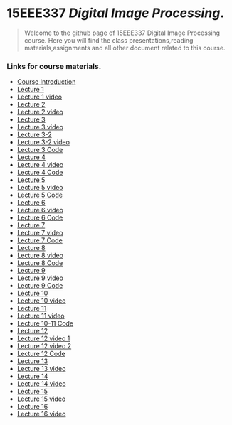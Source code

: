 # 15EEE337 _Digital Image Processing_.
> Welcome to the github page of 15EEE337 Digital Image Processing course. Here you will find the class presentations,reading materials,assignments and all other document related to this course.

### Links for course materials.
- [Course Introduction][intro_pdf]
- [Lecture 1][L1pdf]
- [Lecture 1 video][L1vid]
- [Lecture 2][L2pdf]
- [Lecture 2 video][L2vid]
- [Lecture 3][L3pdf]
- [Lecture 3 video][L3vid]
- [Lecture 3-2][L3-2pdf]
- [Lecture 3-2 video][L3-2vid]
- [Lecture 3 Code][L3_code]
- [Lecture 4][L4pdf]
- [Lecture 4 video][L4vid]
- [Lecture 4 Code][L4_code]
- [Lecture 5][L5pdf]
- [Lecture 5 video][L5vid]
- [Lecture 5 Code][L5_code]
- [Lecture 6][L6pdf]
- [Lecture 6 video][L6vid]
- [Lecture 6 Code][L6_code]
- [Lecture 7][L7pdf]
- [Lecture 7 video][L7vid]
- [Lecture 7 Code][L7_code]
- [Lecture 8][L8pdf]
- [Lecture 8 video][L8vid]
- [Lecture 8 Code][L8_code]
- [Lecture 9][L9pdf]
- [Lecture 9 video][L9vid]
- [Lecture 9 Code][L9_code]
- [Lecture 10][L10pdf]
- [Lecture 10 video][L10vid]
- [Lecture 11][L11pdf]
- [Lecture 11 video][L11vid]
- [Lecture 10-11 Code][L10-11 code]
- [Lecture 12][L12pdf]
- [Lecture 12 video 1][L12vid-1]
- [Lecture 12 video 2][L12vid-2]
- [Lecture 12 Code][L12code]
- [Lecture 13][L13pdf]
- [Lecture 13 video][L13vid]
- [Lecture 14][L14pdf]
- [Lecture 14 video ][L14vid]
- [Lecture 15][L15pdf]
- [Lecture 15 video][L15vid]
- [Lecture 16][L16pdf]
- [Lecture 16 video][L16vid]

[intro_pdf]:https://github.com/sarathtv/15EEE337-Digital-Image-Processing/blob/main/Lectures/15EEE337_Intro.pdf

[L1pdf]:https://github.com/sarathtv/15EEE337-Digital-Image-Processing/blob/main/Lectures/15EEE337_Lec_1.pdf
[L1vid]:https://youtu.be/xcnJoxDzeJg

[L2pdf]:https://github.com/sarathtv/15EEE337-Digital-Image-Processing/blob/main/Lectures/15EEE337_Lec_2.pdf
[L2vid]:https://youtu.be/SSdvT4lNsyY

[L3pdf]:https://github.com/sarathtv/15EEE337-Digital-Image-Processing/blob/main/Lectures/15EEE337_Lec_3.pdf
[L3vid]:https://youtu.be/VpihgMtAM50

[L3-2pdf]:https://github.com/sarathtv/15EEE337-Digital-Image-Processing/blob/main/Lectures/15EEE337_Lec_3_2.pdf
[L3-2vid]:https://youtu.be/FhXttljdqOY
[L3_code]:https://github.com/sarathtv/15EEE337-Digital-Image-Processing/tree/main/Additional%20Materials/Lec3_code

[L4pdf]:https://github.com/sarathtv/15EEE337-Digital-Image-Processing/blob/main/Lectures/15EEE337_Lec_4.pdf
[L4_code]:https://github.com/sarathtv/15EEE337-Digital-Image-Processing/tree/main/Additional%20Materials/L4_code
[L4vid]:https://youtu.be/Z1emS73QK4w

[L5pdf]:https://github.com/sarathtv/15EEE337-Digital-Image-Processing/blob/main/Lectures/15EEE337_Lec_5.pdf
[L5_code]:https://github.com/sarathtv/15EEE337-Digital-Image-Processing/tree/main/Additional%20Materials/L5_codes
[L5vid]:https://youtu.be/8fqHxwplfaM

[L6pdf]:https://github.com/sarathtv/15EEE337-Digital-Image-Processing/blob/main/Lectures/15EEE337_Lec_6.pdf
[L6_code]:https://github.com/sarathtv/15EEE337-Digital-Image-Processing/tree/main/Additional%20Materials/L6_codes
[L6vid]:https://youtu.be/OfOFUFY_138


[L7pdf]:https://github.com/sarathtv/15EEE337-Digital-Image-Processing/blob/main/Lectures/15EEE337_Lec_7.pdf
[L7_code]:https://github.com/sarathtv/15EEE337-Digital-Image-Processing/tree/main/Additional%20Materials/L7_codes
[L7vid]:https://youtu.be/nXcbSeYi-QM

[L8pdf]:https://github.com/sarathtv/15EEE337-Digital-Image-Processing/blob/main/Lectures/15EEE337_Lec_8.pdf
[L8_code]:https://github.com/sarathtv/15EEE337-Digital-Image-Processing/tree/main/Additional%20Materials/L8_codes
[L8vid]:https://youtu.be/qM2KuWFT204


[L9pdf]:https://github.com/sarathtv/15EEE337-Digital-Image-Processing/blob/main/Lectures/15EEE337_Lec_9.pdf
[L9vid]:https://youtu.be/oZOXotbx4f4
[L9_code]:https://github.com/sarathtv/15EEE337-Digital-Image-Processing/tree/main/Additional%20Materials/L9_codes

[L10pdf]:https://github.com/sarathtv/15EEE337-Digital-Image-Processing/blob/main/Lectures/15EEE337_Lec_10.pdf
[L10vid]:https://youtu.be/LzZXTlOHOcY

[L11pdf]:https://github.com/sarathtv/15EEE337-Digital-Image-Processing/blob/main/Lectures/15EEE337_Lec_11.pdf
[L11vid]:https://youtu.be/vFkls8ZKcgg
[L10-11 code]:https://github.com/sarathtv/15EEE337-Digital-Image-Processing/tree/main/Additional%20Materials/L10-11_codes

[L12vid-1]:https://youtu.be/RVEoowTrfrY
[L12vid-2]:https://youtu.be/UWtEi6QXFC8
[L12pdf]:https://github.com/sarathtv/15EEE337-Digital-Image-Processing/blob/main/Lectures/15EEE337_Lec_12.pdf
[L12code]:https://github.com/sarathtv/15EEE337-Digital-Image-Processing/tree/main/Additional%20Materials/L12_code


[L13pdf]:https://github.com/sarathtv/15EEE337-Digital-Image-Processing/blob/main/Lectures/15EEE337_Lec_13.pdf
[L13vid]:https://youtu.be/BL_Og_U2VQY
[L14pdf]:https://github.com/sarathtv/15EEE337-Digital-Image-Processing/blob/main/Lectures/15EEE337_Lec_14.pdf
[L14vid]:https://youtu.be/UD9hQCF3m4U
[L15pdf]:https://github.com/sarathtv/15EEE337-Digital-Image-Processing/blob/main/Lectures/15EEE337_Lec_15.pdf
[L15vid]:https://youtu.be/9T2QyYsyfrI
[L16pdf]:https://github.com/sarathtv/15EEE337-Digital-Image-Processing/blob/main/Lectures/15EEE337_Lec_16.pdf
[L16vid]:https://youtu.be/uM7txpit_sI